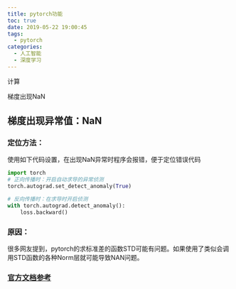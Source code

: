 ```yaml
---
title: pytorch功能
toc: true
date: 2019-05-22 19:00:45
tags: 
  - pytorch
categories:
  - 人工智能
  - 深度学习
---
```


计算

梯度出现NaN



## 梯度出现异常值：NaN

### 定位方法：

使用如下代码设置，在出现NaN异常时程序会报错，便于定位错误代码

```python
import torch
# 正向传播时：开启自动求导的异常侦测
torch.autograd.set_detect_anomaly(True)

# 反向传播时：在求导时开启侦测
with torch.autograd.detect_anomaly():
	loss.backward()
```

### 原因：

很多网友提到，pytorch的求标准差的函数STD可能有问题。如果使用了类似会调用STD函数的各种Norm层就可能导致NAN问题。

### [官方文档参考](https://pytorch.org/docs/stable/autograd.html#torch.autograd.detect_anomaly)